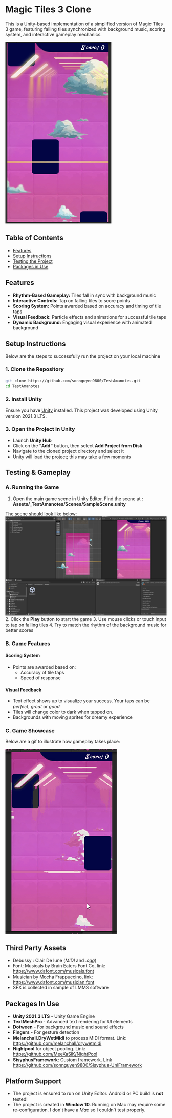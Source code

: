 # Magic Tiles 3 Clone

This is a Unity-based implementation of a simplified version of Magic Tiles 3 game, featuring falling tiles synchronized with background music, scoring system, and interactive gameplay mechanics.

![alt text](image.png)

## Table of Contents

- [Features](#features)
- [Setup Instructions](#setup-instructions)
- [Testing the Project](#testing--gameplay)
- [Packages in Use](#packages-in-use)

## Features
- **Rhythm-Based Gameplay:** Tiles fall in sync with background music
- **Interactive Controls:** Tap on falling tiles to score points
- **Scoring System:** Points awarded based on accuracy and timing of tile taps
- **Visual Feedback:** Particle effects and animations for successful tile taps
- **Dynamic Background:** Engaging visual experience with animated background

## Setup Instructions

Below are the steps to successfully run the project on your local machine

### 1. Clone the Repository

```bash
git clone https://github.com/sonnguyen9800/TestAmanotes.git
cd TestAmanotes
```

### 2. Install Unity

Ensure you have [Unity](https://unity.com/) installed. This project was developed using Unity version 2021.3 LTS.

### 3. Open the Project in Unity

- Launch **Unity Hub**
- Click on the **"Add"** button, then select **Add Project from Disk**
- Navigate to the cloned project directory and select it
- Unity will load the project; this may take a few moments


## Testing & Gameplay

### A. Running the Game

1. Open the main game scene in Unity Editor. Find the scene at :
   **Assets/_TestAmanotes/Scenes/SampleScene.unity**

The scene should look like below:
![alt text](image-1.png)   
2. Click the **Play** button to start the game
3. Use mouse clicks or touch input to tap on falling tiles
4. Try to match the rhythm of the background music for better scores


### B. Game Features

#### Scoring System
- Points are awarded based on:
  - Accuracy of tile taps
  - Speed of response

#### Visual Feedback
- Text effect shows up to visualize your success. Your taps can be *perfect*, *great* or *good*
- Tiles will change color to dark when tapped on.
- Backgrounds with moving sprites for dreamy experience

### C. Game Showcase
Below are a gif to illustrate how gameplay takes place:

![alt text](test.gif)

## Third Party Assets

- Debussy : Clair De lune (*MIDI* and .*ogg*)
- Font: Musicals by Brain Eaters Font Co, link: https://www.dafont.com/musicals.font
- Musician by Mocha Frappuccino, link: https://www.dafont.com/musician.font
- SFX is collected in sample of LMMS software

## Packages In Use
- **Unity 2021.3 LTS** - Unity Game Engine
- **TextMeshPro** - Advanced text rendering for UI elements
- **Dotween** - For background music and sound effects
- **Fingers** - For gesture detection
- **Melanchall.DryWetMidi** to process MIDI format. Link: https://github.com/melanchall/drywetmidi
- **Nightpool** for object pooling. Link: https://github.com/MeeXaSiK/NightPool
- **SisyphusFramework**: Custom framework. Link https://github.com/sonnguyen9800/Sisyphus-UniFramework
  
## Platform Support
- The project is ensured to run on Unity Editor. Android or PC build is **not** tested!
- The project is created in **Window 10**. Running on Mac may require some re-configuration. I don't have a *Mac* so I couldn't test properly.